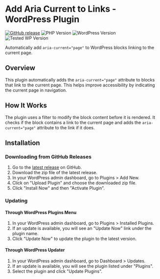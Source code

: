 # Add Aria Current to Links - WordPress Plugin

[![GitHub release](https://img.shields.io/github/v/release/Silver0034/aria-current?include_prereleases)](https://github.com/Silver0034/aria-current/releases/latest)
![PHP Version](https://img.shields.io/badge/php->=_8.0.0-blue)
![WordPress Version](https://img.shields.io/badge/wordpress->=5.0.0-blue)
![Tested WP Version](https://img.shields.io/badge/tested%20up%20to-6.7-brightgreen)

Automatically add `aria-current="page"` to WordPress blocks linking to the current page.

## Overview

This plugin automatically adds the `aria-current="page"` attribute to blocks that link to the current page. This helps improve accessibility by indicating the current page in navigation.

## How It Works

The plugin uses a filter to modify the block content before it is rendered. It checks if the block contains a link to the current page and adds the `aria-current="page"` attribute to the link if it does.

## Installation

### Downloading from GitHub Releases

1. Go to the [latest release](https://github.com/Silver0034/aria-current/releases/latest) on GitHub.
2. Download the zip file of the latest release.
3. In your WordPress admin dashboard, go to Plugins > Add New.
4. Click on "Upload Plugin" and choose the downloaded zip file.
5. Click "Install Now" and then "Activate Plugin".

### Updating

#### Through WordPress Plugins Menu

1. In your WordPress admin dashboard, go to Plugins > Installed Plugins.
2. If an update is available, you will see an "Update Now" link under the plugin name.
3. Click "Update Now" to update the plugin to the latest version.

#### Through WordPress Updater

1. In your WordPress admin dashboard, go to Dashboard > Updates.
2. If an update is available, you will see the plugin listed under "Plugins".
3. Select the plugin and click "Update Plugins".
